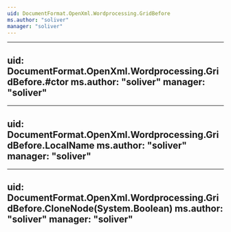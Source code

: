 ```yaml
---
uid: DocumentFormat.OpenXml.Wordprocessing.GridBefore
ms.author: "soliver"
manager: "soliver"
---
```


---
uid: DocumentFormat.OpenXml.Wordprocessing.GridBefore.#ctor
ms.author: "soliver"
manager: "soliver"
---

---
uid: DocumentFormat.OpenXml.Wordprocessing.GridBefore.LocalName
ms.author: "soliver"
manager: "soliver"
---

---
uid: DocumentFormat.OpenXml.Wordprocessing.GridBefore.CloneNode(System.Boolean)
ms.author: "soliver"
manager: "soliver"
---

